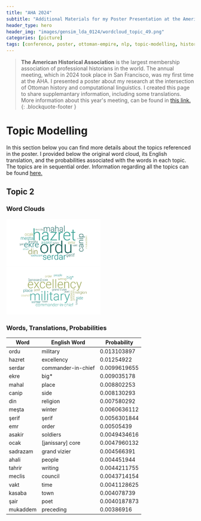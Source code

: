 ```yaml
---
title: "AHA 2024"
subtitle: "Additional Materials for my Poster Presentation at the American Historical Association Meeting 2024"
header_type: hero
header_img: "images/gensim_lda_0124/wordcloud_topic_49.png"
categories: [picture]
tags: [conference, poster, ottoman-empire, nlp, topic-modelling, history]
---
```


> **The American Historical Association** is the largest membership association of professional historians in the world. The annual meeting, which in 2024 took place in San Francisco, was my first time at the AHA. I presented a poster about my research at the intersection of Ottoman history and computational linguistics. I created this page to share supplemantary information, including some translations. More information about this year's meeting, can be found in [this link.]([https://aha.confex.com/aha/2024/meetingapp.cgi/Home/0](https://aha.confex.com/aha/2024/meetingapp.cgi/Home/0)https://aha.confex.com/aha/2024/meetingapp.cgi/Home/0])
> {: .blockquote-footer }

# Topic Modelling
In this section below you can find more details about the topics referenced in the poster. I provided below the original word cloud, its English translation, and the probabilities associated with the words in each topic. The topics are in sequential order. Information regarding all the topics can be found [here.](materials/lda_topics.csv) 

## Topic 2

### Word Clouds
<p float="left">
  <img src="images/gensim_lda_0124/wordcloud_topic_2.png" width="50%" />
  <img src="images/gensim_lda_0124/eng_wordcloud_topic_2.png" width="50%" />
</p>

### Words, Translations, Probabilities

| Word       | English Word          | Probability   |
|------------|-----------------------|---------------|
| ordu       | military              | 0.013103897   |
| hazret     | excellency            | 0.01254922    |
| serdar     | commander-in-chief    | 0.0099619655  |
| ekre       | big*                  | 0.009035178   |
| mahal      | place                 | 0.008802253   |
| canip      | side                  | 0.008130293   |
| din        | religion              | 0.007580292   |
| meşta      | winter                | 0.0060636112  |
| şerif      | şerif                 | 0.0056301844  |
| emr        | order                 | 0.00505439    |
| asakir     | soldiers              | 0.0049434616  |
| ocak       | [janissary] core      | 0.0047960132  |
| sadrazam   | grand vizier          | 0.004566391   |
| ahali      | people                | 0.004451944   |
| tahrir     | writing               | 0.0044211755  |
| meclis     | council               | 0.0043714154  |
| vakt       | time                  | 0.0041128625  |
| kasaba     | town                  | 0.004078739   |
| şair       | poet                  | 0.0040187873  |
| mukaddem   | preceding             | 0.00386916    |
